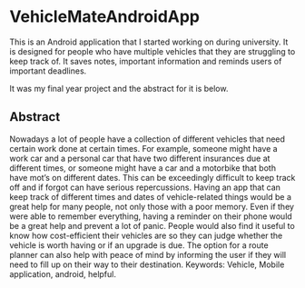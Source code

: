 # VehicleMateAndroidApp
This is an Android application that I started working on during university. It is designed for people who have multiple vehicles that they are struggling to keep track of. It saves notes, important information and reminds users of important deadlines.

It was my final year project and the abstract for it is below.


## Abstract
Nowadays a lot of people have a collection of different vehicles that need certain work done at certain times. For example, someone might have a work car and a personal car that have two different insurances due at different times, or someone might have a car and a motorbike that both have mot’s on different dates. This can be exceedingly difficult to keep track off and if forgot can have serious repercussions.
Having an app that can keep track of different times and dates of vehicle-related things would be a great help for many people, not only those with a poor memory. Even if they were able to remember everything, having a reminder on their phone would be a great help and prevent a lot of panic.
People would also find it useful to know how cost-efficient their vehicles are so they can judge whether the vehicle is worth having or if an upgrade is due.
The option for a route planner can also help with peace of mind by informing the user if they will need to fill up on their way to their destination.
Keywords: Vehicle, Mobile application, android, helpful.
